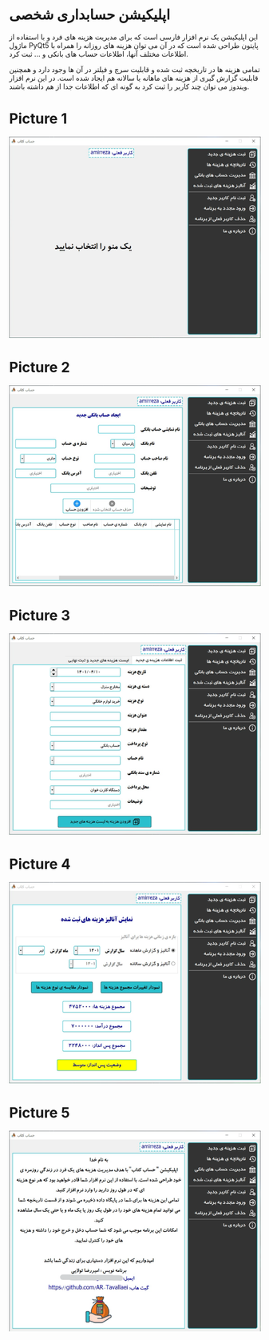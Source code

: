# اپلیکیشن حسابداری شخصی
این اپلیکیشن یک نرم افزار فارسی است که برای مدیریت هزینه های فرد و با استفاده از ماژول PyQt5 پایتون طراحی شده است که در آن می توان هزینه های روزانه را همراه با اطلاعات مختلف آنها، اطلاعات حساب های بانکی و ... ثبت کرد.

تمامی هزینه ها در تاریخچه ثبت شده و قابلیت سرچ و فیلتر در آن ها وجود دارد و همچنین قابلیت گزارش گیری از هزینه های ماهانه یا سالانه هم ایجاد شده است. در این نرم افزار ویندوز می توان چند کاربر را ثبت کرد به گونه ای که اطلاعات جدا از هم داشته باشند.
# Picture 1
<img src="pictures/1.png" alt="picture1">
                                       
# Picture 2
<img src="pictures/2.png" alt="picture2">

# Picture 3
<img src="pictures/3.png" alt="picture3">

# Picture 4
<img src="pictures/4.png" alt="picture4">

# Picture 5
<img src="pictures/5.png" alt="picture5">
